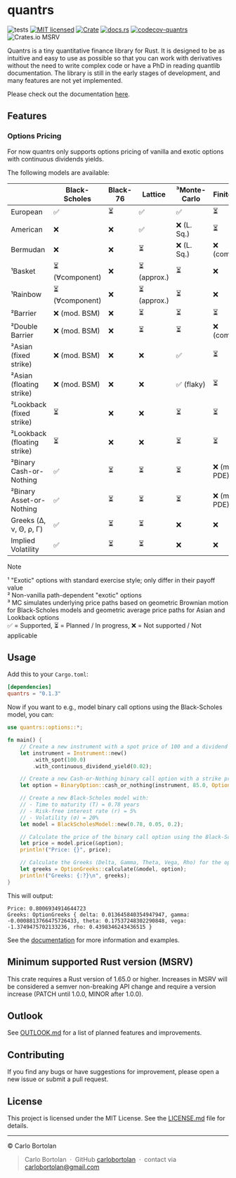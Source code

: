 # quantrs

![tests][actions-test-badge]
[![MIT licensed][license-badge]](./LICENSE.md)
[![Crate][crates-badge]][crates-url]
[![docs.rs][docsrs-badge]][docs-url]
[![codecov-quantrs][codecov-badge]][codecov-url]
![Crates.io MSRV][crates-msrv-badge]

[actions-test-badge]: https://github.com/carlobortolan/quantrs/actions/workflows/ci.yml/badge.svg
[crates-badge]: https://img.shields.io/crates/v/quantrs.svg
[crates-url]: https://crates.io/crates/quantrs
[license-badge]: https://img.shields.io/badge/license-MIT-blue.svg
[docsrs-badge]: https://img.shields.io/docsrs/quantrs
[docs-url]: https://docs.rs/quantrs/*/quantrs
[codecov-badge]: https://codecov.io/gh/carlobortolan/quantrs/graph/badge.svg?token=NJ4HW3OQFY
[codecov-url]: https://codecov.io/gh/carlobortolan/quantrs
[crates-msrv-badge]: https://img.shields.io/crates/msrv/quantrs

Quantrs is a tiny quantitative finance library for Rust.
It is designed to be as intuitive and easy to use as possible so that you can work with derivatives without the need to write complex code or have a PhD in reading quantlib documentation.
The library is still in the early stages of development, and many features are not yet implemented.

Please check out the documentation [here][docs-url].

## Features

### Options Pricing

For now quantrs only supports options pricing of vanilla and exotic options with continuous dividends yields.

The following models are available:

|                             | Black-Scholes   | Black-76 | Lattice      | ³Monte-Carlo  | Finite Diff   | Heston |
| --------------------------- | --------------- | -------- | ------------ | ------------------ | ------------- | ------ |
| European                    | ✅              | ⏳       | ✅           | ✅                 | ⏳            | ⏳     |
| American                    | ❌              | ❌       | ✅           | ❌ (L. Sq.)        | ⏳            | ❌     |
| Bermudan                    | ❌              | ❌       | ⏳           | ❌ (L. Sq.)        | ❌ (complex)  | ❌     |
| ¹Basket                     | ⏳ (∀component) | ❌       | ⏳ (approx.) | ⏳                 | ❌            | ❌     |
| ¹Rainbow                    | ⏳ (∀component) | ❌       | ⏳ (approx.) | ⏳                 | ❌            | ❌     |
| ²Barrier                    | ❌ (mod. BSM)   | ❌       | ⏳           | ⏳                 | ⏳            | ⏳     |
| ²Double Barrier             | ❌ (mod. BSM)   | ❌       | ⏳           | ⏳                 | ❌ (complex)  | ⏳     |
| ²Asian (fixed strike)       | ❌ (mod. BSM)   | ❌       | ❌           | ✅                 | ⏳            | ⏳     |
| ²Asian (floating strike)    | ❌ (mod. BSM)   | ❌       | ❌           | ✅ (flaky)         | ⏳            | ⏳     |
| ²Lookback (fixed strike)    | ⏳              | ❌       | ❌           | ⏳                 | ⏳            | ⏳     |
| ²Lookback (floating strike) | ⏳              | ❌       | ❌           | ⏳                 | ⏳            | ⏳     |
| ²Binary Cash-or-Nothing     | ✅              | ⏳       | ⏳           | ⏳                 | ❌ (mod. PDE) | ⏳     |
| ²Binary Asset-or-Nothing    | ✅              | ⏳       | ⏳           | ⏳                 | ❌ (mod. PDE) | ⏳     |
| Greeks (Δ, ν, Θ, ρ, Γ)      | ✅              | ⏳       | ⏳           | ❌                 | ❌            | ❌     |
| Implied Volatility          | ✅              | ⏳       | ⏳           | ❌                 | ❌            | ❌     |

> [!note]
>
> ¹ "Exotic" options with standard exercise style; only differ in their payoff value\
> ² Non-vanilla path-dependent "exotic" options\
> ³ MC simulates underlying price paths based on geometric Brownian motion for Black-Scholes models and geometric average price paths for Asian and Lookback options\
> ✅ = Supported, ⏳ = Planned / In progress, ❌ = Not supported / Not applicable

## Usage

Add this to your `Cargo.toml`:

```toml
[dependencies]
quantrs = "0.1.3"
```

Now if you want to e.g., model binary call options using the Black-Scholes model, you can:

```rust
use quantrs::options::*;

fn main() {
    // Create a new instrument with a spot price of 100 and a dividend yield of 2%
    let instrument = Instrument::new()
        .with_spot(100.0)
        .with_continuous_dividend_yield(0.02);

    // Create a new Cash-or-Nothing binary call option with a strike price of 85
    let option = BinaryOption::cash_or_nothing(instrument, 85.0, OptionType::Call);

    // Create a new Black-Scholes model with:
    // - Time to maturity (T) = 0.78 years
    // - Risk-free interest rate (r) = 5%
    // - Volatility (σ) = 20%
    let model = BlackScholesModel::new(0.78, 0.05, 0.2);

    // Calculate the price of the binary call option using the Black-Scholes model
    let price = model.price(&option);
    println!("Price: {}", price);

    // Calculate the Greeks (Delta, Gamma, Theta, Vega, Rho) for the option
    let greeks = OptionGreeks::calculate(&model, option);
    println!("Greeks: {:?}\n", greeks);
}
```

This will output:

```text
Price: 0.8006934914644723
Greeks: OptionGreeks { delta: 0.013645840354947947, gamma: -0.0008813766475726433, theta: 0.17537248302290848, vega: -1.3749475702133236, rho: 0.4398346243436515 }
```

See the [documentation][docs-url] for more information and examples.

## Minimum supported Rust version (MSRV)

This crate requires a Rust version of 1.65.0 or higher. Increases in MSRV will be considered a semver non-breaking API change and require a version increase (PATCH until 1.0.0, MINOR after 1.0.0).

## Outlook

See [OUTLOOK.md](OUTLOOK.md) for a list of planned features and improvements.

## Contributing

If you find any bugs or have suggestions for improvement, please open a new issue or submit a pull request.

## License

This project is licensed under the MIT License. See the [LICENSE.md](LICENSE.md) file for details.

---

© Carlo Bortolan

> Carlo Bortolan &nbsp;&middot;&nbsp;
> GitHub [carlobortolan](https://github.com/carlobortolan) &nbsp;&middot;&nbsp;
> contact via [carlobortolan@gmail.com](mailto:carlobortolan@gmail.com)
